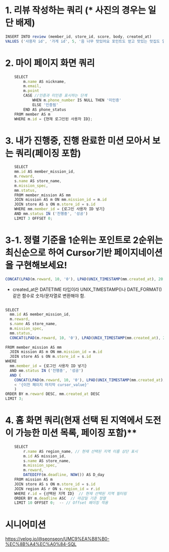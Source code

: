 # 1. 리뷰 작성하는 쿼리 (* 사진의 경우는 일단 배제)

```jsx
INSERT INTO review (member_id, store_id, score, body, created_at)
VALUES ('사용자 id', '가게 id', 5, '음 너무 맛있어요 포인트도 얻고 맛있는 맛집도 알게 된 것 같아 너무나도 행복한 식사였답니다. 다음에 또 올께요!!', NOW());
```

# 2. 마이 페이지 화면 쿼리
```jsx
    SELECT 
        m.name AS nickname,
        m.email,
        m.point
        CASE //인증과 미인증 표시하는 단계
            WHEN m.phone_number IS NULL THEN '미인증' 
            ELSE '인증됨' 
        END AS phone_status
    FROM member AS m
    WHERE m.id = {현재 로그인된 사용자 ID};
   ```
# 3. 내가 진행중, 진행 완료한 미션 모아서 보는 쿼리(페이징 포함)
```jsx
    SELECT
    mm.id AS member_mission_id,
    m.reward,
    s.name AS store_name,
    m.mission_spec,
    mm.status,
    FROM member_mission AS mm
    JOIN mission AS m ON mm.mission_id = m.id
    JOIN store AS s ON m.store_id = s.id
    WHERE mm.member_id = {로그인 사용자 ID 넣기}
    AND mm.status IN ('진행중', '성공')
    LIMIT 3 OFFSET 0;
```

# 3-1. 정렬 기준을 1순위는 포인트로 2순위는 최신순으로 하여 Cursor기반 페이지네이션을 구현해보세요!
```jsx
CONCAT(LPAD(m.reward, 10, '0'), LPAD(UNIX_TIMESTAMP(mm.created_at), 20, '0'))
```
- created_at은 DATETIME 타입이라 UNIX_TIMESTAMP()나 DATE_FORMAT() 같은 함수로 숫자/문자열로 변환해야 함.
```jsx  
  
SELECT
  mm.id AS member_mission_id,
  m.reward,
  s.name AS store_name,
  m.mission_spec,
  mm.status, 
  CONCAT(LPAD(m.reward, 10, '0'), LPAD(UNIX_TIMESTAMP(mm.created_at), 20, '0')) as cursor_value
  
FROM member_mission AS mm
  JOIN mission AS m ON mm.mission_id = m.id
  JOIN store AS s ON m.store_id = s.id
WHERE 
  mm.member_id = {로그인 사용자 ID 넣기}
  AND mm.status IN ('진행중', '성공')
  AND (
    CONCAT(LPAD(m.reward, 10, '0'), LPAD(UNIX_TIMESTAMP(mm.created_at), 20, '0'))
    < '{이전 페이지 마지막 cursor_value}'
    )
ORDER BY m.reward DESC, mm.created_at DESC
LIMIT 3;
```

# 4. 홈 화면 쿼리(현재 선택 된 지역에서 도전이 가능한 미션 목록, 페이징 포함)**

```jsx
    SELECT 
        r.name AS region_name, // 현재 선택된 지역 이름 상단 표시
        m.id AS mission_id,
        s.name AS store_name,
        m.mission_spec,
        m.reward,
        DATEDIFF(m.deadline, NOW()) AS D_day
    FROM mission AS m
    JOIN store AS s ON m.store_id = s.id
    JOIN region AS r ON s.region_id = r.id
    WHERE r.id = {선택된 지역 ID}  // 현재 선택된 지역 필터링
    ORDER BY m.deadline ASC  // 마감일 기준 정렬
    LIMIT 10 OFFSET 0;  -- // Offset 페이징 적용
```
# 시니어미션
https://velog.io/@seonseon/UMC9%EA%B8%B0-%EC%8B%A4%EC%A0%84-SQL